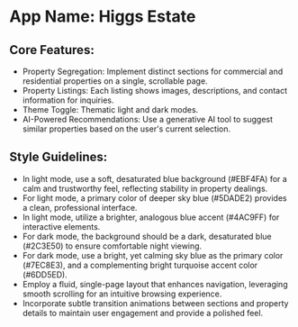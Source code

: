 # **App Name**: Higgs Estate

## Core Features:

- Property Segregation: Implement distinct sections for commercial and residential properties on a single, scrollable page.
- Property Listings: Each listing shows images, descriptions, and contact information for inquiries.
- Theme Toggle: Thematic light and dark modes.
- AI-Powered Recommendations: Use a generative AI tool to suggest similar properties based on the user's current selection.

## Style Guidelines:

- In light mode, use a soft, desaturated blue background (#EBF4FA) for a calm and trustworthy feel, reflecting stability in property dealings.
- For light mode, a primary color of deeper sky blue (#5DADE2) provides a clean, professional interface.
- In light mode, utilize a brighter, analogous blue accent (#4AC9FF) for interactive elements.
- For dark mode, the background should be a dark, desaturated blue (#2C3E50) to ensure comfortable night viewing.
- For dark mode, use a bright, yet calming sky blue as the primary color (#7EC8E3), and a complementing bright turquoise accent color (#6DD5ED).
- Employ a fluid, single-page layout that enhances navigation, leveraging smooth scrolling for an intuitive browsing experience.
- Incorporate subtle transition animations between sections and property details to maintain user engagement and provide a polished feel.
